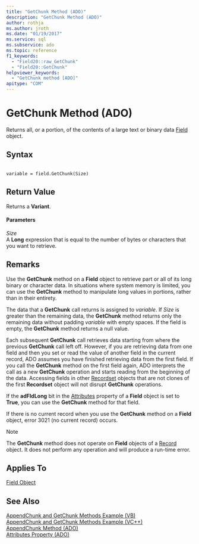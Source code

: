 ```yaml
---
title: "GetChunk Method (ADO)"
description: "GetChunk Method (ADO)"
author: rothja
ms.author: jroth
ms.date: "01/19/2017"
ms.service: sql
ms.subservice: ado
ms.topic: reference
f1_keywords:
  - "Field20::raw_GetChunk"
  - "Field20::GetChunk"
helpviewer_keywords:
  - "GetChunk method [ADO]"
apitype: "COM"
---
```

# GetChunk Method (ADO)
Returns all, or a portion, of the contents of a large text or binary data [Field](./field-object.md) object.  
  
## Syntax  
  
```  
  
variable = field.GetChunk(Size)  
```  
  
## Return Value  
 Returns a **Variant**.  
  
#### Parameters  
 *Size*  
 A **Long** expression that is equal to the number of bytes or characters that you want to retrieve.  
  
## Remarks  
 Use the **GetChunk** method on a **Field** object to retrieve part or all of its long binary or character data. In situations where system memory is limited, you can use the **GetChunk** method to manipulate long values in portions, rather than in their entirety.  
  
 The data that a **GetChunk** call returns is assigned to *variable*. If *Size* is greater than the remaining data, the **GetChunk** method returns only the remaining data without padding *variable* with empty spaces. If the field is empty, the **GetChunk** method returns a null value.  
  
 Each subsequent **GetChunk** call retrieves data starting from where the previous **GetChunk** call left off. However, if you are retrieving data from one field and then you set or read the value of another field in the current record, ADO assumes you have finished retrieving data from the first field. If you call the **GetChunk** method on the first field again, ADO interprets the call as a new **GetChunk** operation and starts reading from the beginning of the data. Accessing fields in other [Recordset](./recordset-object-ado.md) objects that are not clones of the first **Recordset** object will not disrupt **GetChunk** operations.  
  
 If the **adFldLong** bit in the [Attributes](./attributes-property-ado.md) property of a **Field** object is set to **True**, you can use the **GetChunk** method for that field.  
  
 If there is no current record when you use the **GetChunk** method on a **Field** object, error 3021 (no current record) occurs.  
  
> [!NOTE]
>  The **GetChunk** method does not operate on **Field** objects of a [Record](./record-object-ado.md) object. It does not perform any operation and will produce a run-time error.  
  
## Applies To  
 [Field Object](./field-object.md)  
  
## See Also  
 [AppendChunk and GetChunk Methods Example (VB)](./appendchunk-and-getchunk-methods-example-vb.md)   
 [AppendChunk and GetChunk Methods Example (VC++)](./appendchunk-and-getchunk-methods-example-vc.md)   
 [AppendChunk Method (ADO)](./appendchunk-method-ado.md)   
 [Attributes Property (ADO)](./attributes-property-ado.md)